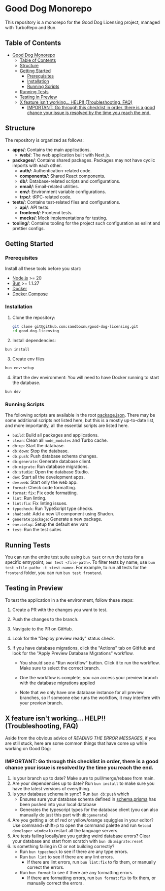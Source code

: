 # Good Dog Monorepo

This repository is a monorepo for the Good Dog Licensing project, managed with TurboRepo and Bun.

## Table of Contents

- [Good Dog Monorepo](#good-dog-monorepo)
  - [Table of Contents](#table-of-contents)
  - [Structure](#structure)
  - [Getting Started](#getting-started)
    - [Prerequisites](#prerequisites)
    - [Installation](#installation)
    - [Running Scripts](#running-scripts)
  - [Running Tests](#running-tests)
  - [Testing in Preview](#testing-in-preview)
  - [X feature isn't working... HELP!! (Troubleshooting, FAQ)](#x-feature-isnt-working-help-troubleshooting-faq)
    - [IMPORTANT: Go through this checklist in order, there is a good chance your issue is resolved by the time you reach the end.](#important-go-through-this-checklist-in-order-there-is-a-good-chance-your-issue-is-resolved-by-the-time-you-reach-the-end)

## Structure

The repository is organized as follows:

- **apps/**: Contains the main applications.
  - **web/**: The web application built with Next.js.
- **packages/**: Contains shared packages. Packages may not have cyclic imports with each other.
  - **auth/**: Authentication-related code.
  - **components/**: Shared React components.
  - **db/**: Database-related scripts and configurations.
  - **email/**: Email-related utilities.
  - **env/**: Environment variable configurations.
  - **trpc/**: tRPC-related code.
- **tests/**: Contains test-related files and configurations.
  - **api/**: API tests.
  - **frontend/**: Frontend tests.
  - **mocks/**: Mock implementations for testing.
- **tooling/**: Contains tooling for the project such configuration as eslint and prettier configs.

## Getting Started

### Prerequisites

Install all these tools before you start:

- [Node.js](https://nodejs.org/) >= 20
- [Bun](https://bun.sh/) >= 1.1.27
- [Docker](https://www.docker.com/)
- [Docker Compose](https://docs.docker.com/compose/install/)

### Installation

1. Clone the repository:

   ```sh
   git clone git@github.com:sandboxnu/good-dog-licensing.git
   cd good-dog-licensing
   ```

2. Install dependencies:

```sh
bun install
```

3. Create env files

```sh
bun env:setup
```

4. Start the dev environment:
   You will need to have Docker running to start the database.

```sh
bun dev
```

### Running Scripts

The following scripts are available in the root [package.json](./package.json). There may be some additional scripts not listed here, but this is a mostly up-to-date list, and more importantly, all the essential scripts are listed here.

- `build`: Build all packages and applications.
- `clean`: Clean all `node_modules` and Turbo cache.
- `db:up`: Start the database.
- `db:down`: Stop the database.
- `db:push`: Push database schema changes.
- `db:generate`: Generate database client.
- `db:migrate`: Run database migrations.
- `db:studio`: Open the database Studio.
- `dev`: Start all the development apps.
- `dev:web`: Start only the web app.
- `format`: Check code formatting.
- `format:fix`: Fix code formatting.
- `lint`: Run linting.
- `lint:fix`: Fix linting issues.
- `typecheck`: Run TypeScript type checks.
- `shad:add`: Add a new UI component using Shadcn.
- `generate:package`: Generate a new package.
- `env:setup`: Setup the default env vars
- `test`: Run the test suites

## Running Tests

You can run the entire test suite using `bun test` or run the tests for a specific entrypoint, `bun test <file-path>`. To filter tests by name, use `bun test <file-path> -t <test-name>`. For example, to run all tests for the `frontend` folder, you can run `bun test frontend`.

## Testing in Preview

To test the application in a the environment, follow these steps:

1. Create a PR with the changes you want to test.

2. Push the changes to the branch.

3. Navigate to the PR on GitHub.

4. Look for the "Deploy preview ready" status check.

5. If you have database migrations, click the "Actions" tab on GitHub and look for the "Apply Preview Database Migrations" workflow.

   - You should see a "Run workflow" button. Click it to run the workflow. Make sure to select the correct branch.

   - One the workflow is complete, you can access your preview branch with the database migrations applied

   - Note that we only have one database instance for all preview branches, so if someone else runs the workflow, it may interfere with your preview branch.

## X feature isn't working... HELP!! (Troubleshooting, FAQ)

Aside from the obvious advice of _READING THE ERROR MESSAGES_, if you are still stuck, here are some common things that have come up while working on Good Dog:

### IMPORTANT: Go through this checklist in order, there is a good chance your issue is resolved by the time you reach the end.

1. Is your branch up to date? Make sure to pull/merge/rebase from main.
2. Are your dependencies up to date? Run `bun install` to make sure you have the latest versions of everything.
3. Is your database schema in sync? Run `bun db:push` which
   - Ensures sure your database schema defined in [schema.prisma](./packages/db/prisma/schema.prisma) has been pushed into your local database
   - Generates the typescript types for the database client (you can also manually do just this part with `db:generate`)
4. Are you getting a lot of red or yellow/orange squiggles in your editor? Use command+shift+p to open the command palette and run `Reload developer window` to restart all the language servers.
5. Are tests failing locally/are you getting weird database errors? Clear your database and start from scratch with `bun db:migrate:reset`
6. Is something failing in CI or not building correctly?
   - Run `bun typecheck` to see if there are any type errors.
   - Run `bun lint` to see if there are any lint errors.
     - If there are lint errors, run `bun lint:fix` to fix them, or manually correct the errors.
   - Run `bun format` to see if there are any formatting errors.
     - If there are formatting errors, run `bun format:fix` to fix them, or manually correct the errors.
